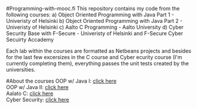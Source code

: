 #Programming-with-mooc.fi
This repository contains my code from the following courses: 
    a) Object Oriented Programming with Java Part 1 - Univeristy of Helsinki
    b) Object Oriented Programming with Java Part 2 - Univeristy of Helsinki
    c) Aalto C Programming - Aalto University
    d) Cyber Security Base with F-Secure - Univeristy of Helsinki and F-Secure Cyber Secuirty Accademy

Each lab within the courses are formatted as Netbeans projects and besides for the
last few excersizes in the C course and Cyber ecurity course (I'm currently completing them), everything passes 
the unit tests created by the universities.

#About the courses
OOP w/ Java I: [click here](http://mooc.fi/courses/2013/programming-part-1/)  
OOP w/ Java II: [click here](http://mooc.fi/courses/2013/programming-part-2/)  
Aalato C: [click here](http://mooc.fi/courses/2016/aalto-c/en/)  
Cyber Security: [click here](http://mooc.fi/courses/2016/cybersecurity/)  


